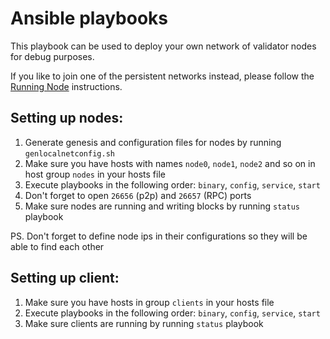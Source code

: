 # Ansible playbooks

This playbook can be used to deploy your own network of validator nodes for debug purposes.

If you like to join one of the persistent networks instead, please follow the [Running Node](../../docs/running-node.md) instructions. 

## Setting up nodes:

1. Generate genesis and configuration files for nodes by running `genlocalnetconfig.sh`
2. Make sure you have hosts with names `node0`, `node1`, `node2` and so on in host group `nodes` in your hosts file
3. Execute playbooks in the following order: `binary`, `config`, `service`, `start`
4. Don't forget to open `26656` (p2p) and `26657` (RPC) ports
5. Make sure nodes are running and writing blocks by running `status` playbook

PS. Don't forget to define node ips in their configurations so they will be able to find each other

## Setting up client:

1. Make sure you have hosts in group `clients` in your hosts file
2. Execute playbooks in the following order: `binary`, `config`, `service`, `start`
4. Make sure clients are running by running `status` playbook
